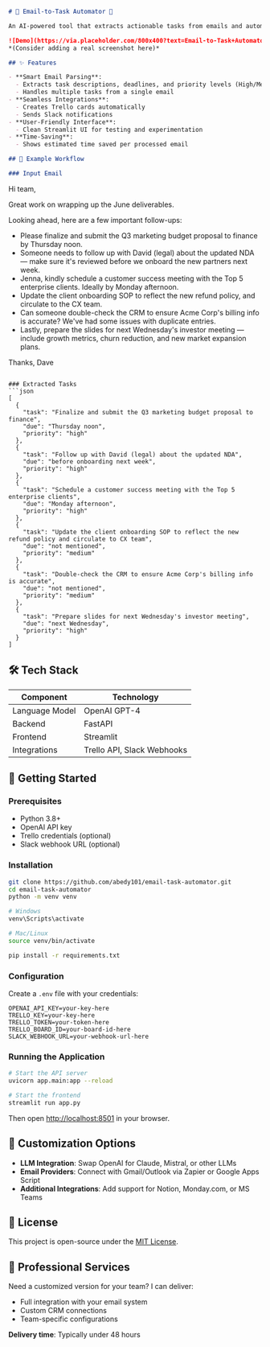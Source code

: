 

```markdown
# 📧 Email-to-Task Automator 🤖

An AI-powered tool that extracts actionable tasks from emails and automatically sends them to Trello and Slack.

![Demo](https://via.placeholder.com/800x400?text=Email-to-Task+Automator+Demo) 
*(Consider adding a real screenshot here)*

## ✨ Features

- **Smart Email Parsing**:
  - Extracts task descriptions, deadlines, and priority levels (High/Medium/Low)
  - Handles multiple tasks from a single email
- **Seamless Integrations**:
  - Creates Trello cards automatically
  - Sends Slack notifications
- **User-Friendly Interface**:
  - Clean Streamlit UI for testing and experimentation
- **Time-Saving**:
  - Shows estimated time saved per processed email

## 📝 Example Workflow

### Input Email
```
Hi team,

Great work on wrapping up the June deliverables.

Looking ahead, here are a few important follow-ups:

* Please finalize and submit the Q3 marketing budget proposal to finance by Thursday noon.
* Someone needs to follow up with David (legal) about the updated NDA — make sure it's reviewed before we onboard the new partners next week.
* Jenna, kindly schedule a customer success meeting with the Top 5 enterprise clients. Ideally by Monday afternoon.
* Update the client onboarding SOP to reflect the new refund policy, and circulate to the CX team.
* Can someone double-check the CRM to ensure Acme Corp's billing info is accurate? We've had some issues with duplicate entries.
* Lastly, prepare the slides for next Wednesday's investor meeting — include growth metrics, churn reduction, and new market expansion plans.

Thanks,
Dave
```

### Extracted Tasks
```json
[
  {
    "task": "Finalize and submit the Q3 marketing budget proposal to finance",
    "due": "Thursday noon",
    "priority": "high"
  },
  {
    "task": "Follow up with David (legal) about the updated NDA",
    "due": "before onboarding next week",
    "priority": "high"
  },
  {
    "task": "Schedule a customer success meeting with the Top 5 enterprise clients",
    "due": "Monday afternoon",
    "priority": "high"
  },
  {
    "task": "Update the client onboarding SOP to reflect the new refund policy and circulate to CX team",
    "due": "not mentioned",
    "priority": "medium"
  },
  {
    "task": "Double-check the CRM to ensure Acme Corp's billing info is accurate",
    "due": "not mentioned",
    "priority": "medium"
  },
  {
    "task": "Prepare slides for next Wednesday's investor meeting",
    "due": "next Wednesday",
    "priority": "high"
  }
]
```

## 🛠️ Tech Stack

| Component       | Technology |
|-----------------|------------|
| Language Model  | OpenAI GPT-4 |
| Backend         | FastAPI    |
| Frontend        | Streamlit  |
| Integrations    | Trello API, Slack Webhooks |

## 🚀 Getting Started

### Prerequisites
- Python 3.8+
- OpenAI API key
- Trello credentials (optional)
- Slack webhook URL (optional)

### Installation
```bash
git clone https://github.com/abedy101/email-task-automator.git
cd email-task-automator
python -m venv venv

# Windows
venv\Scripts\activate

# Mac/Linux
source venv/bin/activate

pip install -r requirements.txt
```

### Configuration
Create a `.env` file with your credentials:
```
OPENAI_API_KEY=your-key-here
TRELLO_KEY=your-key-here
TRELLO_TOKEN=your-token-here
TRELLO_BOARD_ID=your-board-id-here
SLACK_WEBHOOK_URL=your-webhook-url-here
```

### Running the Application
```bash
# Start the API server
uvicorn app.main:app --reload

# Start the frontend
streamlit run app.py
```

Then open [http://localhost:8501](http://localhost:8501) in your browser.

## 🔧 Customization Options

- **LLM Integration**: Swap OpenAI for Claude, Mistral, or other LLMs
- **Email Providers**: Connect with Gmail/Outlook via Zapier or Google Apps Script
- **Additional Integrations**: Add support for Notion, Monday.com, or MS Teams

## 📄 License

This project is open-source under the [MIT License](LICENSE).

## 💼 Professional Services

Need a customized version for your team? I can deliver:
- Full integration with your email system
- Custom CRM connections
- Team-specific configurations

**Delivery time**: Typically under 48 hours
```
